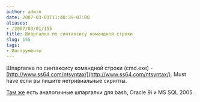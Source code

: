 ```yaml
---
author: admin
date: 2007-03-01T11:40:39-07:00
aliases:
- /2007/03/01/155
title: Шпаргалка по синтаксису командной строки
slug: 155
tags:
- Инструменты
---
```


Шпаргалка по синтаксису командной строки (cmd.exe) - [http://www.ss64.com/ntsyntax/](http://www.ss64.com/ntsyntax/). Must have если вы пишите нетривиальные скрипты. 

[Там же](http://www.ss64.com/index.html) есть аналогичные шпаргалки для bash, Oracle 9i и MS SQL 2005.
